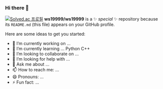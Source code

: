 ### Hi there 👋
[![Solved.ac 프로필](http://mazassumnida.wtf/api/v2/generate_badge?boj=stardino99)](https://solved.ac/stardino99)
**ws19999/ws19999** is a ✨ _special_ ✨ repository because its `README.md` (this file) appears on your GitHub profile.

Here are some ideas to get you started:

- 🔭 I’m currently working on ... 
- 🌱 I’m currently learning ... Python C++
- 👯 I’m looking to collaborate on ...
- 🤔 I’m looking for help with ...
- 💬 Ask me about ...
- 📫 How to reach me: ...
- 😄 Pronouns: ...
- ⚡ Fun fact: ...

